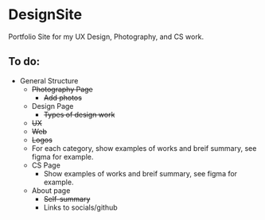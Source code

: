# DesignSite
Portfolio Site for my UX Design, Photography, and CS work.
## To do:
- General Structure
  - ~~Photography Page~~
    - ~~Add photos~~
  - Design Page
    - ~~Types of design work~~
  - ~~UX~~
  - ~~Web~~
  - ~~Logos~~
  - For each category, show examples of works and breif summary, see figma for example.
  - CS Page
    - Show examples of works and breif summary, see figma for example.
  - About page
    - ~~Self-summary~~
    - Links to socials/github
    

